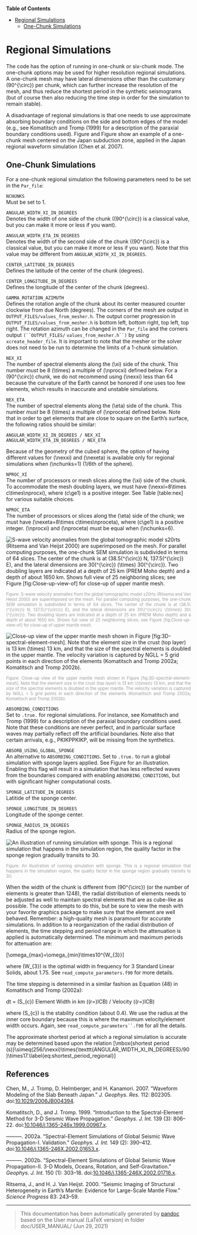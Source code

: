 **Table of Contents**

-   [Regional Simulations](#regional-simulations)
    -   [One-Chunk Simulations](#one-chunk-simulations)

Regional Simulations
====================

The code has the option of running in one-chunk or six-chunk mode. The one-chunk options may be used for higher resolution regional simulations. A one-chunk mesh may have lateral dimensions other than the customary \(90^{\circ}\) per chunk, which can further increase the resolution of the mesh, and thus reduce the shortest period in the synthetic seismograms (but of course then also reducing the time step in order for the simulation to remain stable).

A disadvantage of regional simulations is that one needs to use approximate absorbing boundary conditions on the side and bottom edges of the model (e.g., see Komatitsch and Tromp (1999) for a description of the paraxial boundary conditions used). Figure and Figure show an example of a one-chunk mesh centered on the Japan subduction zone, applied in the Japan regional waveform simulation (Chen et al. 2007).

One-Chunk Simulations
---------------------

For a one-chunk regional simulation the following parameters need to be set in the `Par_file`:

<span>`NCHUNKS`</span>  
Must be set to 1.

<span>`ANGULAR_WIDTH_XI_IN_DEGREES`</span>  
Denotes the width of one side of the chunk (\(90^{\circ}\) is a classical value, but you can make it more or less if you want).

<span>`ANGULAR_WIDTH_ETA_IN_DEGREES`</span>  
Denotes the width of the second side of the chunk (\(90^{\circ}\) is a classical value, but you can make it more or less if you want). Note that this value may be different from `ANGULAR_WIDTH_XI_IN_DEGREES`.

<span>`CENTER_LATITUDE_IN_DEGREES`</span>  
Defines the latitude of the center of the chunk (degrees).

<span>`CENTER_LONGITUDE_IN_DEGREES`</span>  
Defines the longitude of the center of the chunk (degrees).

<span>`GAMMA_ROTATION_AZIMUTH`</span>  
Defines the rotation angle of the chunk about its center measured counter clockwise from due North (degrees). The corners of the mesh are output in `OUTPUT_FILES/values_from_mesher.h`. The output corner progression in `OUTPUT_FILES/values_from_mesher.h` is bottom left, bottom right, top left, top right. The rotation azimuth can be changed in the `Par_file` and the corners output `(``OUTPUT_FILES/`
`values_from_mesher.h``)` by using<span> </span>`xcreate_header_file`. It is important to note that the mesher or the solver does not need to be run to determine the limits of a 1-chunk simulation.

<span>`NEX_XI`</span>  
The number of spectral elements along the \(\xi\) side of the chunk. This number *must* be 8 \(\times\) a multiple of \(\nprocxi\) defined below. For a \(90^{\circ}\) chunk, we do not recommend using \(\nexxi\) less than 64 because the curvature of the Earth cannot be honored if one uses too few elements, which results in inaccurate and unstable simulations.

<span>`NEX_ETA`</span>  
The number of spectral elements along the \(\eta\) side of the chunk. This number *must* be 8 \(\times\) a multiple of \(\nproceta\) defined below. Note that in order to get elements that are close to square on the Earth’s surface, the following ratios should be similar:

    ANGULAR_WIDTH_XI_IN_DEGREES / NEX_XI
    ANGULAR_WIDTH_ETA_IN_DEGREES / NEX_ETA

Because of the geometry of the cubed sphere, the option of having different values for \(\nexxi\) and \(\nexeta\) is available only for regional simulations when \(\nchunks=1\) (1/6th of the sphere).

<span>`NPROC_XI`</span>  
The number of processors or mesh slices along the \(\xi\) side of the chunk. To accommodate the mesh doubling layers, we must have \(\nexxi=8\times c\times\nprocxi\), where \(c\ge1\) is a positive integer. See Table [table:nex] for various suitable choices.

<span>`NPROC_ETA`</span>  
The number of processors or slices along the \(\eta\) side of the chunk; we must have \(\nexeta=8\times c\times\nproceta\), where \(c\ge1\) is a positive integer. \(\nprocxi\) and \(\nproceta\) must be equal when \(\nchunks=6\).

![S-wave velocity anomalies from the global tomographic model s20rts (Ritsema and <span>Van Heijst</span> 2000) are superimposed on the mesh. For parallel computing purposes, the one-chunk SEM simulation is subdivided in terms of 64 slices. The center of the chunk is at (38.5\(^{\circ}\) N, 137.5\(^{\circ}\) E), and the lateral dimensions are 30\(^{\circ}\) \(\times\) 30\(^{\circ}\). Two doubling layers are indicated at a depth of 25 km (PREM Moho depth) and a depth of about 1650 km. Shows full view of 25 neighboring slices; see Figure [fig:Close-up-view-of] for close-up of upper mantle mesh.<span data-label="fig:3D-spectral-element-mesh"></span>](figures/fig5a.jpg)
<div class="figcaption" style="text-align:justify;font-size:80%"><span style="color:#9A9A9A">Figure: S-wave velocity anomalies from the global tomographic model s20rts (Ritsema and <span>Van Heijst</span> 2000) are superimposed on the mesh. For parallel computing purposes, the one-chunk SEM simulation is subdivided in terms of 64 slices. The center of the chunk is at (38.5\(^{\circ}\) N, 137.5\(^{\circ}\) E), and the lateral dimensions are 30\(^{\circ}\) \(\times\) 30\(^{\circ}\). Two doubling layers are indicated at a depth of 25 km (PREM Moho depth) and a depth of about 1650 km. Shows full view of 25 neighboring slices; see Figure [fig:Close-up-view-of] for close-up of upper mantle mesh.<span data-label="fig:3D-spectral-element-mesh"></span></span></div>

![Close-up view of the upper mantle mesh shown in Figure [fig:3D-spectral-element-mesh]. Note that the element size in the crust (top layer) is 13 km \(\times\) 13 km, and that the size of the spectral elements is doubled in the upper mantle. The velocity variation is captured by NGLL = 5 grid points in each direction of the elements (Komatitsch and Tromp 2002a; Komatitsch and Tromp 2002b).<span data-label="fig:Close-up-view-of"></span>](figures/fig5b.jpg)
<div class="figcaption" style="text-align:justify;font-size:80%"><span style="color:#9A9A9A">Figure: Close-up view of the upper mantle mesh shown in Figure [fig:3D-spectral-element-mesh]. Note that the element size in the crust (top layer) is 13 km \(\times\) 13 km, and that the size of the spectral elements is doubled in the upper mantle. The velocity variation is captured by NGLL = 5 grid points in each direction of the elements (Komatitsch and Tromp 2002a; Komatitsch and Tromp 2002b).<span data-label="fig:Close-up-view-of"></span></span></div>

<span>`ABSORBING_CONDITIONS`</span>  
Set to `.true.`<span> </span>for regional simulations. For instance, see Komatitsch and Tromp (1999) for a description of the paraxial boundary conditions used. Note that these conditions are never perfect, and in particular surface waves may partially reflect off the artificial boundaries. Note also that certain arrivals, e.g., PKIKPPKIKP, will be missing from the synthetics.

<span>`ABSORB_USING_GLOBAL_SPONGE`</span>  
An alternative to <span>`ABSORBING_CONDITIONS`</span>. Set to `.true.` to run a global simulation with sponge layers applied. See Figure for an illustration. Enabling this flag will result in a simulation that has less reflected waves from the boundaries compared with enabling <span>`ABSORBING_CONDITIONS`</span>, but with significant higher computational costs.

<span>`SPONGE_LATITUDE_IN_DEGREES`</span>  
Latitide of the sponge center.

<span>`SPONGE_LONGITUDE_IN_DEGREES`</span>  
Longitude of the sponge center.

<span>`SPONGE_RADIUS_IN_DEGREES`</span>  
Radius of the sponge region.

![An illustration of running simulation with sponge. This is a regional simulation that happens in the simulation region, the quality factor in the sponge region gradually transits to 30.<span data-label="fig:Sponge-illustration"></span>](figures/fig6.jpg)
<div class="figcaption" style="text-align:justify;font-size:80%"><span style="color:#9A9A9A">Figure: An illustration of running simulation with sponge. This is a regional simulation that happens in the simulation region, the quality factor in the sponge region gradually transits to 30.<span data-label="fig:Sponge-illustration"></span></span></div>

When the width of the chunk is different from \(90^{\circ}\) (or the number of elements is greater than 1248), the radial distribution of elements needs to be adjusted as well to maintain spectral elements that are as cube-like as possible. The code attempts to do this, but be sure to view the mesh with your favorite graphics package to make sure that the element are well behaved. Remember: a high-quality mesh is paramount for accurate simulations. In addition to a reorganization of the radial distribution of elements, the time stepping and period range in which the attenuation is applied is automatically determined. The minimum and maximum periods for attenuation are:

\[\omega_{max}=\omega_{min}\times10^{W_{3}}\]

where \(W_{3}\) is the optimal width in frequency for 3 Standard Linear Solids, about 1.75. See `read_compute_parameters.f90` for more details.

The time stepping is determined in a similar fashion as Equation (48) in Komatitsch and Tromp (2002a):

dt = \(S_{c}\) Element Width in km (\(r=\)ICB) / Velocity (\(r=\)ICB)

where \(S_{c}\) is the stability condition (about 0.4). We use the radius at the inner core boundary because this is where the maximum velocity/element width occurs. Again, see `read_compute_parameters``.f90` for all the details.

The approximate shortest period at which a regional simulation is accurate may be determined based upon the relation \[\mbox{shortest period (s)}\simeq(256/\nexxi)\times(\texttt{ANGULAR\_WIDTH\_XI\_IN\_DEGREES}/90)\times17.\label{eq:shortest_period_regional}\]

References
----------

Chen, M., J. Tromp, D. Helmberger, and H. Kanamori. 2007. “Waveform Modeling of the Slab Beneath Japan.” *J. Geophys. Res.* 112: B02305. doi:[10.1029/2006JB004394](http://dx.doi.org/10.1029/2006JB004394).

Komatitsch, D., and J. Tromp. 1999. “Introduction to the Spectral-Element Method for 3-D Seismic Wave Propagation.” *Geophys. J. Int.* 139 (3): 806–22. doi:[10.1046/j.1365-246x.1999.00967.x](http://dx.doi.org/10.1046/j.1365-246x.1999.00967.x).

———. 2002a. “Spectral-Element Simulations of Global Seismic Wave Propagation-I. Validation.” *Geophys. J. Int.* 149 (2): 390–412. doi:[10.1046/j.1365-246X.2002.01653.x](http://dx.doi.org/10.1046/j.1365-246X.2002.01653.x).

———. 2002b. “Spectral-Element Simulations of Global Seismic Wave Propagation-II. 3-D Models, Oceans, Rotation, and Self-Gravitation.” *Geophys. J. Int.* 150 (1): 303–18. doi:[10.1046/j.1365-246X.2002.01716.x](http://dx.doi.org/10.1046/j.1365-246X.2002.01716.x).

Ritsema, J., and H. J. <span>Van Heijst</span>. 2000. “Seismic Imaging of Structural Heterogeneity in Earth’s Mantle: Evidence for Large-Scale Mantle Flow.” *Science Progress* 83: 243–59.

-----
> This documentation has been automatically generated by [pandoc](http://www.pandoc.org)
> based on the User manual (LaTeX version) in folder doc/USER_MANUAL/
> (Jun 29, 2021)

